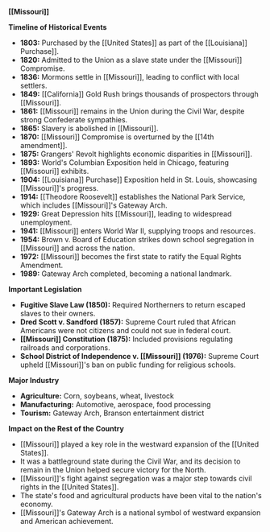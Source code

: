 **[[Missouri]]**

**Timeline of Historical Events**
* **1803:** Purchased by the [[United States]] as part of the [[Louisiana]] Purchase]].
* **1820:** Admitted to the Union as a slave state under the [[Missouri]] Compromise.
* **1836:** Mormons settle in [[Missouri]], leading to conflict with local settlers.
* **1849:** [[California]] Gold Rush brings thousands of prospectors through [[Missouri]].
* **1861:** [[Missouri]] remains in the Union during the Civil War, despite strong Confederate sympathies.
* **1865:** Slavery is abolished in [[Missouri]].
* **1870:** [[Missouri]] Compromise is overturned by the [[14th amendment]].
* **1875:** Grangers' Revolt highlights economic disparities in [[Missouri]].
* **1893:** World's Columbian Exposition held in Chicago, featuring [[Missouri]] exhibits.
* **1904:** [[Louisiana]] Purchase]] Exposition held in St. Louis, showcasing [[Missouri]]'s progress.
* **1914:** [[Theodore Roosevelt]] establishes the National Park Service, which includes [[Missouri]]'s Gateway Arch.
* **1929:** Great Depression hits [[Missouri]], leading to widespread unemployment.
* **1941:** [[Missouri]] enters World War II, supplying troops and resources.
* **1954:** Brown v. Board of Education strikes down school segregation in [[Missouri]] and across the nation.
* **1972:** [[Missouri]] becomes the first state to ratify the Equal Rights Amendment.
* **1989:** Gateway Arch completed, becoming a national landmark.

**Important Legislation**
* **Fugitive Slave Law (1850):** Required Northerners to return escaped slaves to their owners.
* **Dred Scott v. Sandford (1857):** Supreme Court ruled that African Americans were not citizens and could not sue in federal court.
* **[[Missouri]] Constitution (1875):** Included provisions regulating railroads and corporations.
* **School District of Independence v. [[Missouri]] (1976):** Supreme Court upheld [[Missouri]]'s ban on public funding for religious schools.

**Major Industry**
* **Agriculture:** Corn, soybeans, wheat, livestock
* **Manufacturing:** Automotive, aerospace, food processing
* **Tourism:** Gateway Arch, Branson entertainment district

**Impact on the Rest of the Country**

* [[Missouri]] played a key role in the westward expansion of the [[United States]].
* It was a battleground state during the Civil War, and its decision to remain in the Union helped secure victory for the North.
* [[Missouri]]'s fight against segregation was a major step towards civil rights in the [[United States]].
* The state's food and agricultural products have been vital to the nation's economy.
* [[Missouri]]'s Gateway Arch is a national symbol of westward expansion and American achievement.